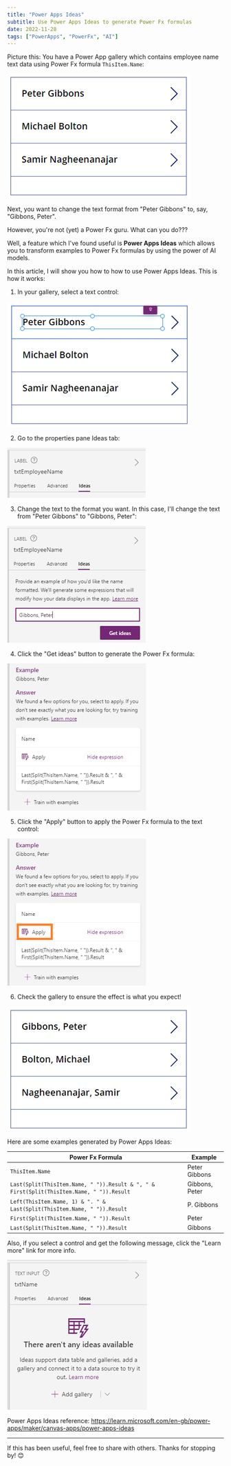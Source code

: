 ```yaml
---
title: "Power Apps Ideas"
subtitle: Use Power Apps Ideas to generate Power Fx formulas
date: 2022-11-28
tags: ["PowerApps", "PowerFx", "AI"]
---
```


Picture this: You have a Power App gallery which contains employee name text data using Power Fx formula ```ThisItem.Name```:

![Power Apps gallery containing employee names](/img/2022-11-28-power-apps-ideas/gallery.png "Power Apps gallery containing employee names")

Next, you want to change the text format from "Peter Gibbons" to, say, "Gibbons, Peter".

However, you're not (yet) a Power Fx guru. What can you do???

Well, a feature which I've found useful is **Power Apps Ideas** which allows you to transform examples to Power Fx formulas by using the power of AI models.

In this article, I will show you how to how to use Power Apps Ideas. This is how it works:

1. In your gallery, select a text control:

![Power Apps gallery with an employee name selected](/img/2022-11-28-power-apps-ideas/gallery-name-selected.png "Power Apps gallery with an employee name selected")

2. Go to the properties pane Ideas tab:

![Power Apps properties pane Ideas tab](/img/2022-11-28-power-apps-ideas/properties-pane-ideas-tab.png "Power Apps properties pane Ideas tab")

3. Change the text to the format you want. In this case, I'll change the text from "Peter Gibbons" to "Gibbons, Peter":

![Power Apps properties pane Ideas tab with employee name new format entered](/img/2022-11-28-power-apps-ideas/new-format.png "Power Apps properties pane Ideas tab with employee name new format entered")

4. Click the "Get ideas" button to generate the Power Fx formula:

![Power Apps properties pane Ideas tab with new formula generated](/img/2022-11-28-power-apps-ideas/answer.png "Power Apps properties pane Ideas tab with new formula generated")

5. Click the "Apply" button to apply the Power Fx formula to the text control:

![Power Apps properties pane Ideas tab with new formula generated and Apply button highlighted](/img/2022-11-28-power-apps-ideas/apply-button.png "Power Apps properties pane Ideas tab with new formula generated and Apply button highlighted")

6. Check the gallery to ensure the effect is what you expect!

![Power Apps gallery containing employee names with new format](/img/2022-11-28-power-apps-ideas/gallery-updated.png "Power Apps gallery containing employee names with new format")

Here are some examples generated by Power Apps Ideas:

|Power Fx Formula|Example|
|-|-|
|```ThisItem.Name```|Peter Gibbons|
|```Last(Split(ThisItem.Name, " ")).Result & ", " & First(Split(ThisItem.Name, " ")).Result```|Gibbons, Peter|
|```Left(ThisItem.Name, 1) & ". " & Last(Split(ThisItem.Name, " ")).Result```|P. Gibbons|
|```First(Split(ThisItem.Name, " ")).Result```|Peter|
|```Last(Split(ThisItem.Name, " ")).Result```|Gibbons|

Also, if you select a control and get the following message, click the "Learn more" link for more info.

![Power Apps properties pane Ideas tab showing there aren't any ideas available](/img/2022-11-28-power-apps-ideas/no-ideas-available.png "Power Apps properties pane Ideas tab showing there aren't any ideas available")

Power Apps Ideas reference: https://learn.microsoft.com/en-gb/power-apps/maker/canvas-apps/power-apps-ideas

***

If this has been useful, feel free to share with others. Thanks for stopping by! 😊